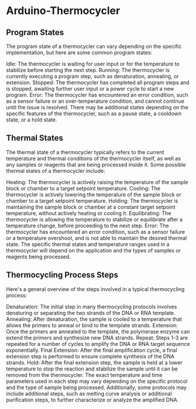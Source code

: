 # Arduino-Thermocycler

## Program States
The program state of a thermocycler can vary depending on the specific implementation, but here are some common program states:

Idle: The thermocycler is waiting for user input or for the temperature to stabilize before starting the next step.
Running: The thermocycler is currently executing a program step, such as denaturation, annealing, or extension.
Stopped: The thermocycler has completed all program steps and is stopped, awaiting further user input or a power cycle to start a new program.
Error: The thermocycler has encountered an error condition, such as a sensor failure or an over-temperature condition, and cannot continue until the issue is resolved.
There may be additional states depending on the specific features of the thermocycler, such as a pause state, a cooldown state, or a hold state.

## Thermal States
The thermal state of a thermocycler typically refers to the current temperature and thermal conditions of the thermocycler itself, as well as any samples or reagents that are being processed inside it. Some possible thermal states of a thermocycler include:

Heating: The thermocycler is actively raising the temperature of the sample block or chamber to a target setpoint temperature.
Cooling: The thermocycler is actively lowering the temperature of the sample block or chamber to a target setpoint temperature.
Holding: The thermocycler is maintaining the sample block or chamber at a constant target setpoint temperature, without actively heating or cooling it.
Equilibrating: The thermocycler is allowing the temperature to stabilize or equilibrate after a temperature change, before proceeding to the next step.
Error: The thermocycler has encountered an error condition, such as a sensor failure or a temperature overshoot, and is not able to maintain the desired thermal state.
The specific thermal states and temperature ranges used in a thermocycler will depend on the application and the types of samples or reagents being processed.

## Thermocycling Process Steps
Here's a general overview of the steps involved in a typical thermocycling process:

Denaturation: The initial step in many thermocycling protocols involves denaturing or separating the two strands of the DNA or RNA template.
Annealing: After denaturation, the sample is cooled to a temperature that allows the primers to anneal or bind to the template strands.
Extension: Once the primers are annealed to the template, the polymerase enzyme can extend the primers and synthesize new DNA strands.
Repeat: Steps 1-3 are repeated for a number of cycles to amplify the DNA or RNA target sequence exponentially.
Final Extension: After the final amplification cycle, a final extension step is performed to ensure complete synthesis of the DNA strands.
Hold: After the final extension step, the sample is held at a lower temperature to stop the reaction and stabilize the sample until it can be removed from the thermocycler.
The exact temperature and time parameters used in each step may vary depending on the specific protocol and the type of sample being processed. Additionally, some protocols may include additional steps, such as melting curve analysis or additional purification steps, to further characterize or analyze the amplified DNA.